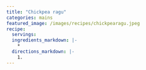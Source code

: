 ```yaml
---
title: "Chickpea ragu"
categories: mains
featured_image: /images/recipes/chickpearagu.jpeg
recipe:
  servings: 
  ingredients_markdown: |-
    *
  directions_markdown: |-
    1.
---
```


